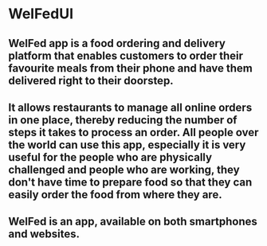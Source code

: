 # WelFedUI
## WelFed app is a food ordering and delivery platform that enables customers to order their favourite meals from their phone and have them delivered right to their doorstep.  

## It allows restaurants to manage all online orders in one place, thereby reducing the number of steps it takes to process an order.  All people over the world can use this app, especially it is very useful for the people who are physically challenged and people who are working, they don't have time to prepare food so that they can easily order the food from where they are.  

## WelFed is an app, available on both smartphones and websites.

